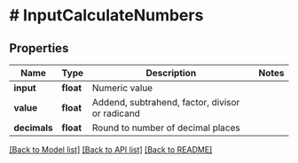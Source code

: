 # # InputCalculateNumbers

## Properties

Name | Type | Description | Notes
------------ | ------------- | ------------- | -------------
**input** | **float** | Numeric value |
**value** | **float** | Addend, subtrahend, factor, divisor or radicand |
**decimals** | **float** | Round to number of decimal places |

[[Back to Model list]](../../README.md#models) [[Back to API list]](../../README.md#endpoints) [[Back to README]](../../README.md)
